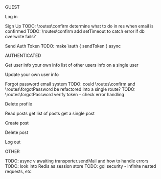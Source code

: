 GUEST

Log in

Sign Up
  TODO: \routes\confirm determine what to do in res when email is confirmed
  TODO: \routes\confirm add setTimeout to catch error if db overwrite fails?

Send Auth Token
  TODO: make \auth { sendToken } async


AUTHENTICATED

Get user info
  your own info
  list of other users
  info on a single user

Update your own user info

Forgot password email system
  TODO: could \routes\confirm and \routes\forgotPassword be refactored into a single route?
  TODO: \routes\forgotPassword verify token - check error handling

Delete profile

Read posts
  get list of posts
  get a single post

Create post

Delete post

Log out



OTHER

TODO: async v awaiting transporter.sendMail and how to handle errors
TODO: look into Redis as session store
TODO: gql security - infinite nested requests, etc
